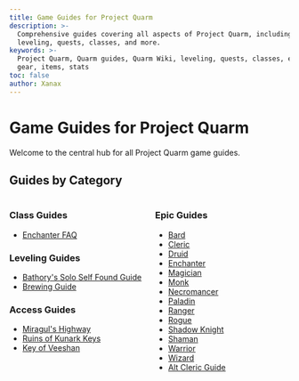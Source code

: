 ```yaml
---
title: Game Guides for Project Quarm
description: >-
  Comprehensive guides covering all aspects of Project Quarm, including
  leveling, quests, classes, and more.
keywords: >-
  Project Quarm, Quarm guides, Quarm Wiki, leveling, quests, classes, epics,
  gear, items, stats
toc: false
author: Xanax
---
```


# Game Guides for Project Quarm

Welcome to the central hub for all Project Quarm game guides.

## Guides by Category

<div style="display: flex;">
    <div style="flex: 1; margin-right: 10px;">
        <h3>Class Guides</h3>
        <ul>
            <li><a href="{{ 'enchanter-faq' | relative_url }}">Enchanter FAQ</a></li>
        </ul>
        <h3>Leveling Guides</h3>
        <ul>
            <li><a href="{{ 'BathorySSFGuide' | relative_url }}">Bathory's Solo Self Found Guide</a></li>
          	<li><a href="{{ 'Brewing_Guide' | relative_url }}">Brewing Guide</a></li>
        </ul>
        <h3>Access Guides</h3>
        <ul>
            <li><a href="{{ 'miragul_highway' | relative_url }}">Miragul's Highway</a></li>
            <li><a href="{{ 'kunarkkeys' | relative_url }}">Ruins of Kunark Keys</a></li>
            <li><a href="{{ 'keyofveeshan' | relative_url }}">Key of Veeshan</a></li>
        </ul>
    </div>
    <div style="flex: 1; margin-left: 10px;">
        <h3>Epic Guides</h3>
        <ul>
            <li><a href="{{ 'bard_epic' | relative_url }}">Bard</a></li>
            <li><a href="{{ 'cleric_epic' | relative_url }}">Cleric</a></li>
            <li><a href="{{ 'druid_epic' | relative_url }}">Druid</a></li>
            <li><a href="{{ 'enchanter_epic' | relative_url }}">Enchanter</a></li>
            <li><a href="{{ 'magician_epic' | relative_url }}">Magician</a></li>
            <li><a href="{{ 'monk_epic' | relative_url }}">Monk</a></li>
            <li><a href="{{ 'necromancer_epic' | relative_url }}">Necromancer</a></li>
            <li><a href="{{ 'paladin_epic' | relative_url }}">Paladin</a></li>
            <li><a href="{{ 'ranger_epic' | relative_url }}">Ranger</a></li>
            <li><a href="{{ 'rogue_epic' | relative_url }}">Rogue</a></li>
            <li><a href="{{ 'shadow_knight_epic' | relative_url }}">Shadow Knight</a></li>
            <li><a href="{{ 'shaman_epic' | relative_url }}">Shaman</a></li>
            <li><a href="{{ 'warrior_epic' | relative_url }}">Warrior</a></li>
            <li><a href="{{ 'wizard_epic' | relative_url }}">Wizard</a></li>
            <li><a href="{{ 'cleric-epic-guide' | relative_url }}">Alt Cleric Guide</a></li>
        </ul>
    </div>
</div>
